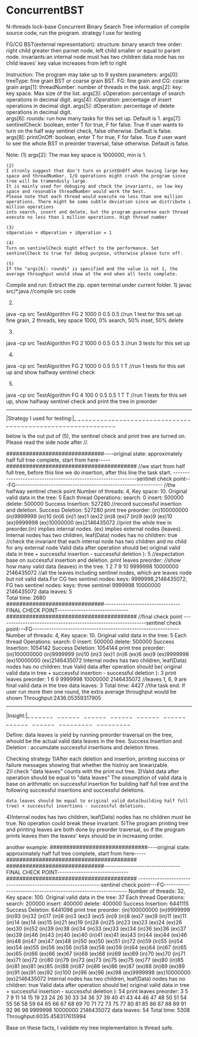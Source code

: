 # ConcurrentBST
N-threads lock-base Concurrent Binary Search Tree
information of compile source code, run the program.
strategy I use for testing


FG/CG BST(external representation):
structure: binary search tree order: right child greater then parnet node, left child smaller or equal to parant node. 
invariants:an internal node must has two children
	   data node has no child
	   leaves' key value increases from left to right	 

Instruction:
The program may take up to 9 system parameters:
	args[0]: treeType: fine grain BST or coarse grain BST. FG: fine grain and CG: coarse grain
	args[1]: threadNumber: number of threads in the task.
	args[2]: key: key space. Max size of the list.
	args[3]: sOperation: percentage of search operations in decimal digit.
	args[4]: iOperation: percentage of insert operations in decimal digit.
	args[5]: dOperation: percentage of delete operations in decimal digit.	
	args[6]: rounds: run how many tasks for this set up. Default is 1.
	args[7]: sentinelCheck: boolean, enter T for true, F for false. True if user wants to turn on the half way sentinel check, false otherwise. Default is false.
	args[8]: printOnOff: boolean,  enter T for true, F for false. True if user want to see the whole BST in preorder traversal, false otherwise. Default is false.

Note: 
	(1)
	args[2]: The max key space is 1000000, min is 1.
      
	(2)
	I stronly suggest that don't turn on printOnOff when having large key space and threadNumber. I/O operations might crash the program since tree will be tramendusly large.
	It is mainly used for debuging and check the invariants, so low key space and resonable threadNumber would work the best.
	Please note that each thread would execute no less than one million operations. There might be some subtle deviation since we distribute i million operations 
	into search, insert and delete, but the program guarantee each thread execute no less than 1 million operations. High thread number 	

	(3)
	sOperation + dOperation + iOperation = 1
      
	(4)
	Turn on sentinelCheck might effect to the performance. Set sentinelCheck to true for debug purpose, otherwise please turn off. 

	(5)
	If the "args[6]: rounds" is specified and the value is not 1, the average throughput would show at the end when all tests complete.

Compile and run:
Extract the zip. open terminal under current folder.
1)
javac src/*.java				//compile src code

2)
java -cp src TestAlgorithm FG 2 1000 0 0.5 0.5    	//run 1 test for this set up fine grain, 2 threads, key space 1000, 0% search, 50% inset, 50% delete

3)
java -cp src TestAlgorithm FG 2 1000 0 0.5 0.5 3  	//run 3 tests for this set up

4)
java -cp src TestAlgorithm FG 2 1000 0 0.5 0.5 1 T	//run 1 tests for this set up and show halfway sentinel check

5)
java -cp src TestAlgorithm FG 4 100 0 0.5 0.5 1 T T	//run 1 tests for this set up, show halfway sentinel check and print the tree in preorder

 ____________________________
|Strategy I used for testing:|_ _ _ _ _ _ _ _ _ _ _ _ _ _ _ _ _ _ _ _ _ _ _ _ _ _ _ _ _ _ _ _ _ _ _ _ _ _ _ _ _ _ _ _ _ _ _ _ _ _ _ _ _ _ _ _ _ _ _ _

below is the out put of (5), the sentinel check and print tree are turned on. Please read the side node after //.



 
##############################----original state: approximately half full tree complete, start from here-----########################################	//we start from half full tree, before this line we do insertion, after this line the task start.
--------------------------------------------------------------sentinel check point---FG--------------------------------------------------------------	//the halfway sentinel check point
Number of threads: 4, Key space: 10.
Original valid data in the tree: 5
Each thread Operations: search: 0 insert: 500000 delete: 500000
Success Insertion: 527280																//record successful insertion and deletion.
Success Deletion: 527280
print tree preorder: (in)100000000 (in)9999999 (in)10 (in)6 (in)1 (ex)1 (ex)2 (in)8 (ex)7 (in)9 (ex)9 (ex)10 (ex)9999998 (ex)10000000 (ex)2146435072 	//print the while tree in preorder.(in) implies internal nodes. (ex) implies external nodes (leaves). 
Internal nodes has two children, leaf(Data) nodes has no children: true											//check the invariant that each internal node has two children and no child for any external node
Valid data after operation should be( original valid data in tree + successful insertion - successful deletion ): 5					//expectation base on successful insertion and deletion.
print leaves preorder: 																	//show how many valid data (leaves) in the tree. 
1 2 7 9 10 9999998 10000000 2146435072															//all the leaves including sentinel nodes, which are leaves node but not valid data.For CG two sentinel nodes: keys: 9999998,2146435072; FG two sentinel nodes: keys: three sentinel 9999998 10000000 2146435072
data leaves: 5																																											
Total time: 2680																																					
##############################--------------------------------FINAL CHECK POINT------------------------------########################################	//final check point
--------------------------------------------------------------sentinel check point---FG--------------------------------------------------------------					
Number of threads: 4, Key space: 10.
Original valid data in the tree: 5
Each thread Operations: search: 0 insert: 500000 delete: 500000
Success Insertion: 1054142
Success Deletion: 1054144
print tree preorder: (in)100000000 (in)9999999 (in)10 (in)3 (ex)1 (in)6 (ex)6 (ex)9 (ex)9999998 (ex)10000000 (ex)2146435072 
Internal nodes has two children, leaf(Data) nodes has no children: true
Valid data after operation should be( original valid data in tree + successful insertion - successful deletion ): 3
print leaves preorder: 
1 6 9 9999998 10000000 2146435072															//leaves 1, 6, 9 are final valid data in the tree 
data leaves: 3
Total time: 4427																	//the task end. If user run more then one round, the extra average throughput would be shown 
Throughput:2436.05359317905






 ________
|Insight:|_ _ _ _ _ _ _　_ _ _ _ _ _　_ _ _ _ _ _　_ _ _ _ _ _　_ _ _ _ _ _　_ _ _ _ _ _　_ _ _ _ _ _　_ _ _ _ _ _　_ _ _ _ _ _ _ _ _　_ _ _ _ _ _ _ _ _　

Define:
data leaves is yield by running preorder traversal on the tree, whould be the actual valid data leaves in the tree. 
Success Insertion and Deletion : accumulate successful insertions and deletion times.

Checking strategy
1)After each deletion and insertion, printing success or failure messages showing that whether the histroy are linearizable.  
2)I check "data leaves" counts with the print out tree.
3)Valid data after operation should be equal to "data leaves" The assumption of valid data is base on arithmatic on successful insertion for building 
  half full tree and the following successful insertions and successful deletions.
	
	data leaves should be equal to original valid data(building half full tree) + successful insertions - successful deletions.

4)Internal nodes has two children, leaf(Data) nodes has no children must be true. No operation could break these invariant.
5)The program printing tree and printing leaves are both done by preorder traversal, so if the program prints leaves then the leaves' keys should be in increasing order. 


another example:
##############################----original state: approximately half full tree complete, start from here-----########################################
##############################--------------------------------FINAL CHECK POINT------------------------------########################################
--------------------------------------------------------------sentinel check point---FG--------------------------------------------------------------
Number of threads: 32, Key space: 100.
Original valid data in the tree: 37
Each thread Operations: search: 200000 insert: 400000 delete: 400000
Success Insertion: 6441115
Success Deletion: 6441098
print tree preorder: (in)100000000 (in)9999999 (in)93 (in)32 (in)17 (in)6 (in)3 (ex)3 (ex)5 (in)9 (in)8 (ex)7 (ex)9 (in)11 (ex)11 (in)14 (ex)14 (ex)15 (in)21 (ex)19 (in)28 (in)25 (in)23 (ex)23 (ex)24 (ex)26 (ex)30 (in)52 (in)39 (in)38 (in)34 (in)33 (ex)33 (ex)34 (in)36 (ex)36 (ex)37 (ex)39 (in)46 (in)43 (in)40 (ex)40 (in)41 (ex)41 (ex)43 (in)44 (ex)44 (ex)46 (in)48 (in)47 (ex)47 (ex)48 (in)50 (ex)50 (ex)51 (in)72 (in)59 (in)55 (in)54 (ex)54 (ex)55 (in)56 (ex)56 (in)58 (ex)58 (ex)59 (in)64 (ex)64 (in)67 (in)65 (ex)65 (in)66 (ex)66 (ex)67 (in)68 (ex)68 (in)69 (ex)69 (in)70 (ex)70 (in)71 (ex)71 (ex)72 (in)80 (in)79 (in)73 (ex)73 (in)75 (ex)75 (ex)77 (ex)80 (in)85 (in)81 (ex)81 (ex)85 (in)88 (in)87 (in)86 (ex)86 (ex)87 (ex)88 (in)89 (ex)89 (in)91 (ex)91 (ex)92 (in)100 (in)96 (ex)96 (ex)98 (ex)9999998 (ex)10000000 (ex)2146435072 
Internal nodes has two children, leaf(Data) nodes has no children: true
Valid data after operation should be( original valid data in tree + successful insertion - successful deletion ): 54
print leaves preorder: 
3 5 7 9 11 14 15 19 23 24 26 30 33 34 36 37 39 40 41 43 44 46 47 48 50 51 54 55 56 58 59 64 65 66 67 68 69 70 71 72 73 75 77 80 81 85 86 87 88 89 91 92 96 98 9999998 10000000 2146435072 
data leaves: 54
Total time: 5308
Throughput:6035.458317615994


Base on these facts, I validate my tree implementation is thread safe.
